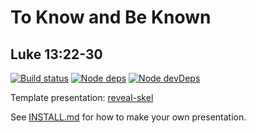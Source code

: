 # To Know and Be Known
## Luke 13:22-30

[![Build status](https://api.travis-ci.org/sermons/known.svg)](https://travis-ci.org/github/sermons/known)
[![Node deps](https://david-dm.org/sermons/known.svg)](https://david-dm.org/sermons/known)
[![Node devDeps](https://david-dm.org/sermons/known/dev-status.svg)](https://david-dm.org/sermons/known?type=dev)

Template presentation: [reveal-skel](https://github.com/sermons/reveal-skel)

See [INSTALL.md](INSTALL.md)
for how to make your own presentation.

